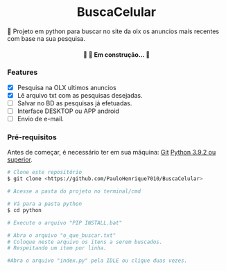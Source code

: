 <h1 align="center">BuscaCelular</h1>
🚀 Projeto em python para buscar no site da olx os anuncios mais recentes com base na sua pesquisa.

<h4 align="center"> 
	🚧  🚀 Em construção...  🚧
</h4>

### Features

- [x] Pesquisa na OLX ultimos anuncios
- [x] Lê arquivo txt com as pesquisas desejadas.
- [ ] Salvar no BD as pesquisas já efetuadas.
- [ ] Interface DESKTOP ou APP android
- [ ] Envio de e-mail.

### Pré-requisitos

Antes de começar, é necessário ter em sua máquina:
[Git](https://git-scm.com)
[Python 3.9.2 ou superior](https://www.python.org/). 

```bash
# Clone este repositório
$ git clone <https://github.com/PauloHenrique7010/BuscaCelular>

# Acesse a pasta do projeto no terminal/cmd

# Vá para a pasta python
$ cd python

# Execute o arquivo "PIP INSTALL.bat"

# Abra o arquivo "o_que_buscar.txt" 
# Coloque neste arquivo os itens a serem buscados.
# Respeitando um item por linha.

#Abra o arquivo "index.py" pela IDLE ou clique duas vezes.
```
